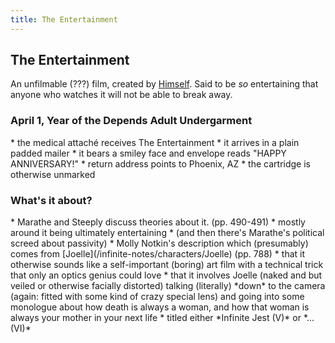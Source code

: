 ```yaml
---
title: The Entertainment
---
```


The Entertainment
-----------------

An unfilmable (???) film, created by [Himself](/infinite-notes/characters/Himself). Said to be
*so* entertaining that anyone who watches it will not be able to break away.

<h3>April 1, Year of the Depends Adult Undergarment</h3>
* the medical attaché receives The Entertainment
  * it arrives in a plain padded mailer
  * it bears a smiley face and envelope reads "HAPPY ANNIVERSARY!"
  * return address points to Phoenix, AZ
  * the cartridge is otherwise unmarked

<h3>What's it about?</h3>
* Marathe and Steeply discuss theories about it. (pp. 490-491)
  * mostly around it being ultimately entertaining
  * (and then there's Marathe's political screed about passivity)
* Molly Notkin's description which (presumably) comes from
  [Joelle](/infinite-notes/characters/Joelle) (pp. 788)
  * that it otherwise sounds like a self-important (boring) art film with a
    technical trick that only an optics genius could love
  * that it involves Joelle (naked and but veiled or otherwise facially
    distorted) talking (literally) *down* to the camera (again: fitted with some
    kind of crazy special lens) and going into some monologue about how death is
    always a woman, and how that woman is always your mother in your next life
  * titled either *Infinite Jest (V)* or *...(VI)*

